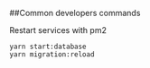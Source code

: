 ##Common developers commands



Restart services with pm2
```shell
yarn start:database
yarn migration:reload
```

